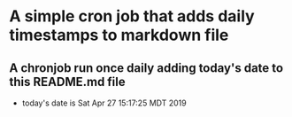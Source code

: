 A simple cron job that adds daily timestamps to markdown file
============================================================
## A chronjob run once daily adding today's date to this README.md file
* today's date is Sat Apr 27 15:17:25 MDT 2019
